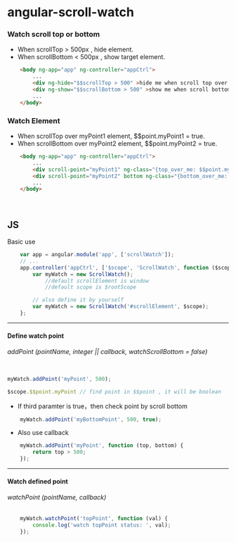 angular-scroll-watch
===================================

### Watch scroll top or bottom

* When scrollTop > 500px , hide element.
* When scrollBottom < 500px , show target element.

```html
    <body ng-app="app" ng-controller="appCtrl">
        ...
        <div ng-hide="$$scrollTop > 500" >hide me when scroll top over 500px</div>
        <div ng-show="$$scrollBottom > 500" >show me when scroll bottom over 500px</div>
        ...
    </body>
```

### Watch Element

* When scrollTop over myPoint1 element, $$point.myPoint1 = true.
* When scrollBottom over myPoint2 element, $$point.myPoint2 = true.

```html
    <body ng-app="app" ng-controller="appCtrl">
        ...
        <div scroll-point="myPoint1" ng-class="{top_over_me: $$point.myPoint1}"></div>
        <div scroll-point="myPoint2" bottom ng-class="{bottom_over_me: $$point.myPoint2}"></div>
        ...
    </body>
```

<br/>

## JS

Basic use

```js
    var app = angular.module('app', ['scrollWatch']);
    // ...
    app.controller('appCtrl', ['$scope', 'ScrollWatch', function ($scope, ScrollWatch) {
        var myWatch = new ScrollWatch();
            //default scrollElement is window
            //default scope is $rootScope

        // also define it by yourself
        var myWatch = new ScrollWatch('#scrollElement', $scope);
    };
```

- - -

#### Define watch point

###### addPoint (pointName, integer || callback, watchScrollBottom = false)
```js

myWatch.addPoint('myPoint', 500);

$scope.$$point.myPoint // find point in $$point , it will be boolean

```

* If third paramter is true，then check point by scroll bottom

```js
    myWatch.addPoint('myBottomPoint', 500, true);
```

* Also use callback

```js
    myWatch.addPoint('myPoint', function (top, bottom) {
        return top > 500;
    });
```

- - -

#### Watch defined point

###### watchPoint (pointName, callback)
```js
    myWatch.watchPoint('topPoint', function (val) {
        console.log('watch topPoint status: ', val);
    });
```

